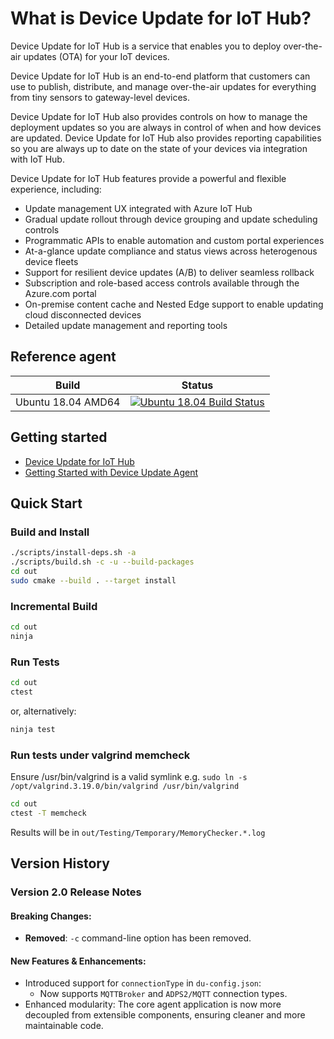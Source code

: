 # What is Device Update for IoT Hub?

Device Update for IoT Hub is a service that enables you to deploy over-the-air updates (OTA) for your IoT devices.

Device Update for IoT Hub is an end-to-end platform that customers can use to publish, distribute, and manage over-the-air updates for everything from tiny sensors to gateway-level devices.

Device Update for IoT Hub also provides controls on how to manage the deployment updates so you are always in control of when and how devices are updated. Device Update for IoT Hub also provides reporting capabilities so you are always up to date on the state of your devices via integration with IoT Hub.

Device Update for IoT Hub features provide a powerful and flexible experience, including:

* Update management UX integrated with Azure IoT Hub
* Gradual update rollout through device grouping and update scheduling controls
* Programmatic APIs to enable automation and custom portal experiences
* At-a-glance update compliance and status views across heterogenous device fleets
* Support for resilient device updates (A/B) to deliver seamless rollback
* Subscription and role-based access controls available through the Azure.com portal
* On-premise content cache and Nested Edge support to enable updating cloud disconnected devices
* Detailed update management and reporting tools

## Reference agent

| Build              | Status |
|------------------- |--------|
| Ubuntu 18.04 AMD64 | [![Ubuntu 18.04 Build Status](https://dev.azure.com/azure-device-update/adu-linux-client/_apis/build/status/Azure.iot-hub-device-update?branchName=main)](https://dev.azure.com/azure-device-update/adu-linux-client/_build/latest?definitionId=27&branchName=main)|

## Getting started

* [Device Update for IoT Hub](https://aka.ms/iot-hub-device-update-docs)
* [Getting Started with Device Update Agent](./docs/agent-reference)

## Quick Start

### Build and Install

```sh
./scripts/install-deps.sh -a
./scripts/build.sh -c -u --build-packages
cd out
sudo cmake --build . --target install
```

### Incremental Build

```sh
cd out
ninja
```

### Run Tests

```sh
cd out
ctest
```

or, alternatively:

```sh
ninja test
```

### Run tests under valgrind memcheck

Ensure /usr/bin/valgrind is a valid symlink
e.g. `sudo ln -s /opt/valgrind.3.19.0/bin/valgrind /usr/bin/valgrind`

```sh
cd out
ctest -T memcheck
```

Results will be in `out/Testing/Temporary/MemoryChecker.*.log`


## Version History

### Version 2.0 Release Notes

#### Breaking Changes:
- **Removed**: `-c` command-line option has been removed.

#### New Features & Enhancements:
- Introduced support for `connectionType` in `du-config.json`:
    - Now supports `MQTTBroker` and `ADPS2/MQTT` connection types.
- Enhanced modularity: The core agent application is now more decoupled from extensible components, ensuring cleaner and more maintainable code.
